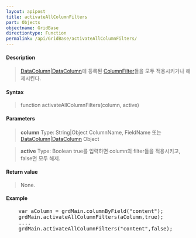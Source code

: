 ```yaml
---
layout: apipost
title: activateAllColumnFilters
part: Objects
objectname: GridBase
directiontype: Function
permalink: /api/GridBase/activateAllColumnFilters/
---
```



#### Description

> [DataColumn\|DataColumn](/api/GridBase/)에 등록된 [ColumnFilter](/api/GridBase/)들을 모두 적용시키거나 해제시킨다.

#### Syntax

> function activateAllColumnFilters(column, active)

#### Parameters

> **column**
> Type: String\|Object
> ColumnName, FieldName 또는 [DataColumn\|DataColumn](/api/GridBase/) Object

> **active**
> Type: Boolean
> true를 입력하면 column의 filter들을 적용시키고, false면 모두 해제.

#### Return value

> None.

#### Example

<pre class="prettyprint">
    var aColumn = grdMain.columnByField("content");
    grdMain.activateAllColumnFilters(aColumn,true);
    ....
    grdMain.activateAllColumnFilters("content",false);
</pre>

